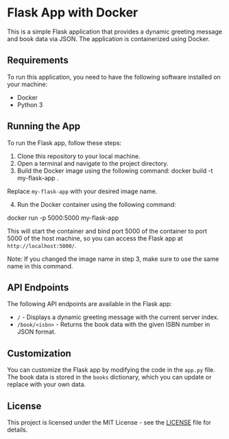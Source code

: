 # Flask App with Docker

This is a simple Flask application that provides a dynamic greeting message and book data via JSON. The application is containerized using Docker.

## Requirements

To run this application, you need to have the following software installed on your machine:

- Docker
- Python 3

## Running the App

To run the Flask app, follow these steps:

1. Clone this repository to your local machine.
2. Open a terminal and navigate to the project directory.
3. Build the Docker image using the following command:
docker build -t my-flask-app .

Replace `my-flask-app` with your desired image name.

4. Run the Docker container using the following command:

docker run -p 5000:5000 my-flask-app

This will start the container and bind port 5000 of the container to port 5000 of the host machine, so you can access the Flask app at `http://localhost:5000/`.

Note: If you changed the image name in step 3, make sure to use the same name in this command.

## API Endpoints

The following API endpoints are available in the Flask app:

- `/` - Displays a dynamic greeting message with the current server index.
- `/book/<isbn>` - Returns the book data with the given ISBN number in JSON format.

## Customization

You can customize the Flask app by modifying the code in the `app.py` file. The book data is stored in the `books` dictionary, which you can update or replace with your own data.

## License

This project is licensed under the MIT License - see the [LICENSE](LICENSE) file for details.

